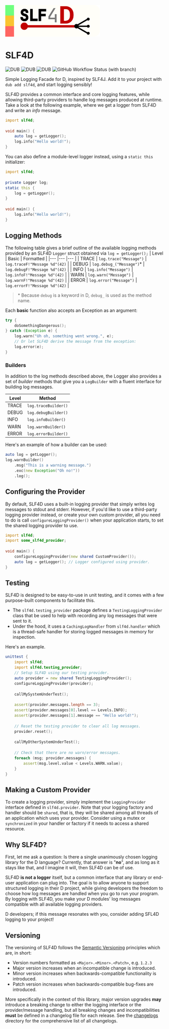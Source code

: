 <img
    src="https://github.com/andrewlalis/slf4d/blob/main/design/banner_1024.png"
    alt="SLF4D Banner Image"
    style="max-width: 300px"
/>

# SLF4D

![DUB](https://img.shields.io/dub/v/slf4d?color=%23c10000ff%20&style=flat-square) ![DUB](https://img.shields.io/dub/dt/slf4d?style=flat-square) ![DUB](https://img.shields.io/dub/l/slf4d?style=flat-square) ![GitHub Workflow Status (with branch)](https://img.shields.io/github/actions/workflow/status/andrewlalis/slf4d/run-tests.yml?branch=main&label=tests&style=flat-square)

Simple Logging Facade for D, inspired by SLF4J. Add it to your project with `dub add slf4d`, and start logging sensibly!

SLF4D provides a common interface and core logging features, while allowing third-party providers to handle log messages produced at runtime. Take a look at the following example, where we get a logger from SLF4D and write an *info* message.

```d
import slf4d;

void main() {
    auto log = getLogger();
    log.info("Hello world!");
}
```

You can also define a module-level logger instead, using a `static this` initializer:

```d
import slf4d;

private Logger log;
static this {
    log = getLogger();
}

void main() {
    log.info("Hello world!");
}
```

## Logging Methods

The following table gives a brief outline of the available logging methods provided by an SLF4D `Logger` struct obtained via `log = getLogger();`
| Level | Basic | Formatted |
|---    |---    |---        |
| TRACE | `log.trace("Message")` | `log.traceF!"Message %d"(42)` |
| DEBUG | `log.debug_("Message")`* | `log.debugF!"Message %d"(42)` |
| INFO | `log.info("Message")` | `log.infoF!"Message %d"(42)` |
| WARN | `log.warn("Message")` | `log.warnF!"Message %d"(42)` |
| ERROR | `log.error("Message")` | `log.errorF!"Message %d"(42)` |
> \* Because `debug` is a keyword in D, `debug_` is used as the method name.

Each **basic** function also accepts an Exception as an argument:
```d
try {
    doSomethingDangerous();
} catch (Exception e) {
    log.warn("Uh oh, something went wrong.", e);
    // Or let SLF4D derive the message from the exception:
    log.error(e);
}
```

### Builders

In addition to the log methods described above, the Logger also provides a set of _builder_ methods that give you a `LogBuilder` with a fluent interface for building log messages.

| Level | Method |
|---    |---     |
| TRACE | `log.traceBuilder()` |
| DEBUG | `log.debugBuilder()` |
| INFO | `log.infoBuilder()` |
| WARN | `log.warnBuilder()` |
| ERROR | `log.errorBuilder()` |

Here's an example of how a builder can be used:
```d
auto log = getLogger();
log.warnBuilder()
    .msg("This is a warning message.")
    .exc(new Exception("Oh no!"))
    .log();
```

## Configuring the Provider

By default, SLF4D uses a built-in logging provider that simply writes log messages to stdout and stderr. However, if you'd like to use a third-party logging provider instead, or create your own custom provider, all you need to do is call `configureLoggingProvider()` when your application starts, to set the shared logging provider to use.

```d
import slf4d;
import some_slf4d_provider;

void main() {
    configureLoggingProvider(new shared CustomProvider());
    auto log = getLogger(); // Logger configured using provider.
}
```

## Testing

SLF4D is designed to be easy-to-use in unit testing, and it comes with a few purpose-built components to facilitate this.

- The `slf4d.testing_provider` package defines a `TestingLoggingProvider` class that be used to help with recording any log messages that were sent to it.
- Under the hood, it uses a `CachingLogHandler` from `slf4d.handler` which is a thread-safe handler for storing logged messages in memory for inspection.

Here's an example.

```d
unittest {
    import slf4d;
    import slf4d.testing_provider;
    // Setup SLF4D using our testing provider.
    auto provider = new shared TestingLoggingProvider();
    configureLoggingProvider(provider);

    callMySystemUnderTest();

    assert(provider.messages.length == 3);
    assert(provider.messages[0].level == Levels.INFO);
    assert(provider.messages[1].message == "Hello world!");

    // Reset the testing provider to clear all log messages.
    provider.reset();

    callMyOtherSystemUnderTest();

    // Check that there are no warn/error messages.
    foreach (msg; provider.messages) {
        assert(msg.level.value < Levels.WARN.value);
    }
}
```

## Making a Custom Provider

To create a logging provider, simply implement the `LoggingProvider` interface defined in `slf4d.provider`. Note that your logging factory and handler should be `shared`, that is, they will be shared among all threads of an application which uses your provider. Consider using a mutex or `synchronized` in your handler or factory if it needs to access a shared resource.

## Why SLF4D?

First, let me ask a question: Is there a single unanimously chosen logging library for the D language? Currently, that answer is "**no**", and as long as it stays like that, and I imagine it will, then SLF4D can be of use.

SLF4D **is not a logger** itself, but a common interface that any library or end-user application can plug into. The goal is to allow anyone to support structured logging in their D project, while giving developers the freedom to choose how log messages are handled when you go to run your program. By logging with SLF4D, you make your D modules' log messages compatible with all available logging providers.

D developers; if this message resonates with you, consider adding SFL4D logging to your project!

## Versioning

The versioning of SLF4D follows the [Semantic Versioning](https://semver.org/) principles which are, in short:
- Version numbers formatted as `<Major>.<Minor>.<Patch>`, e.g. `1.2.3`
- Major version increases when an incompatible change is introduced.
- Minor version increases when backwards-compatible functionality is introduced.
- Patch version increases when backwards-compatible bug-fixes are introduced.

More specifically in the context of this library, major version upgrades **may** introduce a breaking change to either the logging interface or the provider/message handling, but all breaking changes and incompatibilities **must** be defined in a changelog file for each release. See the [changelogs](https://github.com/andrewlalis/slf4d/tree/main/changelogs) directory for the comprehensive list of all changelogs.
